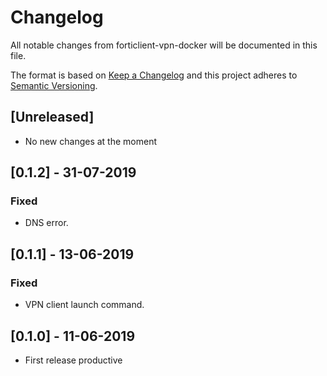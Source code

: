 # Changelog

All notable changes from forticlient-vpn-docker will be documented in this file.

The format is based on [Keep a Changelog](http://keepachangelog.com/en/1.0.0/)
and this project adheres to [Semantic Versioning](http://semver.org/spec/v2.0.0.html).

## [Unreleased]

- No new changes at the moment

## [0.1.2] - 31-07-2019

### Fixed

- DNS error.

## [0.1.1] - 13-06-2019

### Fixed

- VPN client launch command.

## [0.1.0] - 11-06-2019

- First release productive
